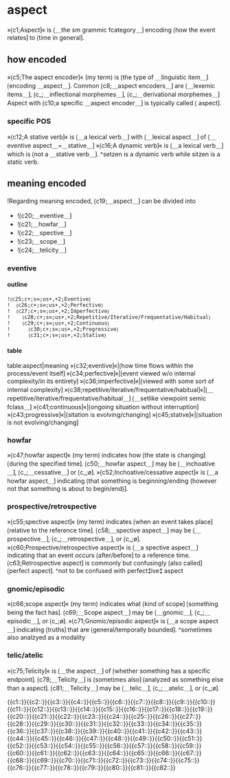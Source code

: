 # aspect

»⟮c1;Aspect⟯« is ⟮＿the sm grammic fcategory＿⟯ encoding ⟮how the event relates⟯ to ⟮time in general⟯.

## how encoded

»⟮c5;The aspect encoder⟯« (my term) is ⟮the type of ＿linguistic item＿⟯ ⟮encoding ＿aspect＿⟯.
Common ⟮c8;＿aspect encoders＿⟯ are ⟮＿lexemic items＿⟯, ⟮c_;＿inflectional morphemes＿⟯, ⟮c_;＿derivational morphemes＿⟯
Aspect with ⟮c10;a specific ＿aspect encoder＿⟯ is typically called ⟮<aspect encoder> aspect⟯.

### specific POS

»⟮c12;A stative verb⟯« is ⟮＿a lexical verb＿⟯ with ⟮＿lexical aspect＿⟯ of ⟮＿eventive aspect＿=＿stative＿⟯
»⟮c16;A dynamic verb⟯« is ⟮＿a lexical verb＿⟯ which is ⟮not a ＿stative verb＿⟯.
^setzen is a dynamic verb while sitzen is a static verb.

## meaning encoded

!Regarding meaning encoded, ⟮c19;＿aspect＿⟯ can be divided into
- !⟮c20;＿eventive＿⟯
- !⟮c21;＿howfar＿⟯
- !⟮c22;＿spective＿⟯
- !⟮c23;＿scope＿⟯
- !⟮c24;＿telicity＿⟯

### eventive

#### outline

```
!⟮c25;c+;s∞;us+,+2;Eventive⟯
!  ⟮c26;c+;s∞;us+,+2;Perfective⟯
!  ⟮c27;c+;s∞;us+,+2;Imperfective⟯
!    ⟮c28;c+;s∞;us+,+2;Repetitive/Iterative/Frequentative/Habitual⟯
!    ⟮c29;c+;s∞;us+,+2;Continuous⟯
!      ⟮c30;c+;s∞;us+,+2;Progressive⟯
!      ⟮c31;c+;s∞;us+,+2;Stative⟯
```

#### table

table:aspect|meaning
»⟮c32;eventive⟯«|⟮how time flows within the process/event itself⟯
  »⟮c34;perfective⟯«|⟮event viewed w/o internal complexity/in its entirety⟯
  »⟮c36;imperfective⟯«|⟮viewed with some sort of internal complexity⟯
    »⟮c38;repetitive/iterative/frequentative/habitual⟯«|⟮＿repetitive/iterative/frequentative/habitual＿⟯ ⟮＿setlike viewpoint semic fclass＿⟯
    »⟮c41;continuous⟯«|⟮ongoing situation without interruption⟯
      »⟮c43;progressive⟯«|⟮sitation is evolving/changing⟯
      »⟮c45;stative⟯«|⟮situation is not evolving/changing⟯

### howfar

»⟮c47;howfar aspect⟯« (my term) indicates how ⟮the state is changing⟯ ⟮during the specified time⟯.
⟮c50;＿howfar aspect＿⟯ may be ⟮＿inchoative＿⟯, ⟮c_;＿cessative＿⟯ or ⟮c_;ø⟯.
»⟮c52;Inchoative/cessative aspect⟯« is ⟮＿a howfar aspect＿⟯ indicating ⟮that something is beginning/ending (however not that something is about to begin/end)⟯.

### prospective/retrospective

»⟮c55;spective aspect⟯« (my term) indicates ⟮when an event takes place⟯ ⟮relative to the reference time⟯.
⟮c58;＿spective aspect＿⟯ may be ⟮＿prospective＿⟯, ⟮c_;＿retrospective＿⟯, or ⟮c_;ø⟯.
»⟮c60;Prospective/retrospective aspect⟯« is ⟮＿a spective aspect＿⟯ indicating that an event occurs ⟮after/before⟯ to a reference time.
⟮c63;Retrospective aspect⟯ is commonly but confusingly ⟮also called⟯ ⟮perfect aspect⟯.
^not to be confused with perfect⁑ive⁑ aspect

### gnomic/episodic

»⟮c66;scope aspect⟯« (my term) indicates what ⟮kind of scope⟯ ⟮something being the fact has⟯.
⟮c69;＿Scope aspect＿⟯ may be ⟮＿gnomic＿⟯, ⟮c_;＿episodic＿⟯, or ⟮c_;ø⟯.
»⟮c71;Gnomic/episodic aspect⟯« is ⟮＿a scope aspect＿⟯ indicating ⟮truths⟯ that are ⟮general/temporally bounded⟯.
^sometimes also analzyed as a modality

### telic/atelic

»⟮c75;Telicity⟯« is ⟮＿the aspect＿⟯ of ⟮whether something has a specific endpoint⟯.
⟮c78;＿Telicity＿⟯ is ⟮sometimes also⟯ ⟮analyzed as something else than a aspect⟯.
⟮c81;＿Telicity＿⟯ may be ⟮＿telic＿⟯, ⟮c_;＿atelic＿⟯, or ⟮c_;ø⟯.

<span class='cloze-dump'>{{c1::}}{{c2::}}{{c3::}}{{c4::}}{{c5::}}{{c6::}}{{c7::}}{{c8::}}{{c9::}}{{c10::}}{{c11::}}{{c12::}}{{c13::}}{{c14::}}{{c15::}}{{c16::}}{{c17::}}{{c18::}}{{c19::}}{{c20::}}{{c21::}}{{c22::}}{{c23::}}{{c24::}}{{c25::}}{{c26::}}{{c27::}}{{c28::}}{{c29::}}{{c30::}}{{c31::}}{{c32::}}{{c33::}}{{c34::}}{{c35::}}{{c36::}}{{c37::}}{{c38::}}{{c39::}}{{c40::}}{{c41::}}{{c42::}}{{c43::}}{{c44::}}{{c45::}}{{c46::}}{{c47::}}{{c48::}}{{c49::}}{{c50::}}{{c51::}}{{c52::}}{{c53::}}{{c54::}}{{c55::}}{{c56::}}{{c57::}}{{c58::}}{{c59::}}{{c60::}}{{c61::}}{{c62::}}{{c63::}}{{c64::}}{{c65::}}{{c66::}}{{c67::}}{{c68::}}{{c69::}}{{c70::}}{{c71::}}{{c72::}}{{c73::}}{{c74::}}{{c75::}}{{c76::}}{{c77::}}{{c78::}}{{c79::}}{{c80::}}{{c81::}}{{c82::}}</span>